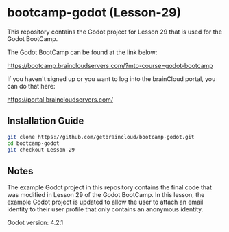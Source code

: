 # bootcamp-godot (Lesson-29)

This repository contains the Godot project for Lesson 29 that is used for the Godot BootCamp.

The Godot BootCamp can be found at the link below:

https://bootcamp.braincloudservers.com/?mto-course=godot-bootcamp


If you haven't signed up or you want to log into the brainCloud portal, you can do that here:

https://portal.braincloudservers.com/


## Installation Guide

```bash
git clone https://github.com/getbraincloud/bootcamp-godot.git
cd bootcamp-godot
git checkout Lesson-29
```

## Notes

The example Godot project in this repository contains the final code that was modified in Lesson 29 of the Godot BootCamp. In this lesson, the example Godot project is updated to allow the user to attach an email identity to their user profile that only contains an anonymous identity.

Godot version: 4.2.1
